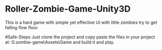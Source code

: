 # Roller-Zombie-Game-Unity3D
This is a hard game with simple yet effective UI with little zombies try to get falling flow floor.

#Safe-Steps Just clone the project and copy paste the files in your project at: G:zombie-game\Assets\Game and build it and play.
